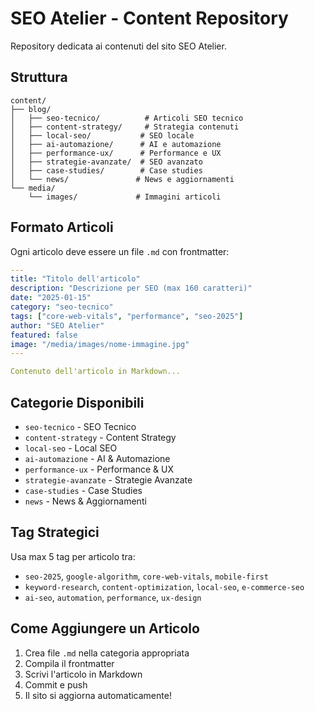 # SEO Atelier - Content Repository

Repository dedicata ai contenuti del sito SEO Atelier.

## Struttura

```
content/
├── blog/
│   ├── seo-tecnico/          # Articoli SEO tecnico
│   ├── content-strategy/     # Strategia contenuti
│   ├── local-seo/           # SEO locale
│   ├── ai-automazione/      # AI e automazione
│   ├── performance-ux/      # Performance e UX
│   ├── strategie-avanzate/  # SEO avanzato
│   ├── case-studies/        # Case studies
│   └── news/               # News e aggiornamenti
└── media/
    └── images/             # Immagini articoli
```

## Formato Articoli

Ogni articolo deve essere un file `.md` con frontmatter:

```yaml
---
title: "Titolo dell'articolo"
description: "Descrizione per SEO (max 160 caratteri)"
date: "2025-01-15"
category: "seo-tecnico"
tags: ["core-web-vitals", "performance", "seo-2025"]
author: "SEO Atelier"
featured: false
image: "/media/images/nome-immagine.jpg"
---

Contenuto dell'articolo in Markdown...
```

## Categorie Disponibili

- `seo-tecnico` - SEO Tecnico
- `content-strategy` - Content Strategy  
- `local-seo` - Local SEO
- `ai-automazione` - AI & Automazione
- `performance-ux` - Performance & UX
- `strategie-avanzate` - Strategie Avanzate
- `case-studies` - Case Studies
- `news` - News & Aggiornamenti

## Tag Strategici

Usa max 5 tag per articolo tra:
- `seo-2025`, `google-algorithm`, `core-web-vitals`, `mobile-first`
- `keyword-research`, `content-optimization`, `local-seo`, `e-commerce-seo`
- `ai-seo`, `automation`, `performance`, `ux-design`

## Come Aggiungere un Articolo

1. Crea file `.md` nella categoria appropriata
2. Compila il frontmatter
3. Scrivi l'articolo in Markdown
4. Commit e push
5. Il sito si aggiorna automaticamente!